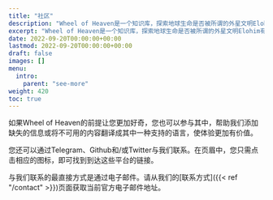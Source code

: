 ```yaml
---
title: "社区"
description: "Wheel of Heaven是一个知识库，探索地球生命是否被所谓的外星文明Elohim有意识地设计的工作假设。"
excerpt: "Wheel of Heaven是一个知识库，探索地球生命是否被所谓的外星文明Elohim有意识地设计的工作假设。"
date: 2022-09-20T00:00:00+00:00
lastmod: 2022-09-20T00:00:00+00:00
draft: false
images: []
menu:
  intro:
    parent: "see-more"
weight: 420
toc: true
---
```


如果Wheel of Heaven的前提让您更加好奇，您也可以参与其中，帮助我们添加缺失的信息或将不可用的内容翻译成其中一种支持的语言，使体验更加有价值。

您还可以通过Telegram、Github和/或Twitter与我们联系。在页眉中，您只需点击相应的图标，即可找到到达这些平台的链接。

与我们联系的最直接方式是通过电子邮件。请从我们的[联系方式]({{< ref "/contact" >}})页面获取当前官方电子邮件地址。
